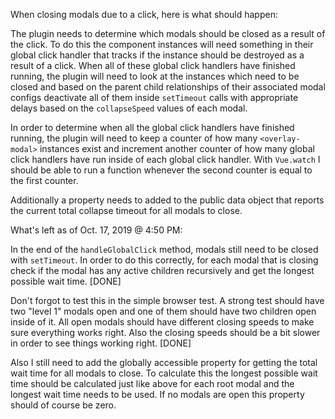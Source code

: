 When closing modals due to a click, here is what should happen:

The plugin needs to determine which modals should be closed as a result of the click. To do this the component instances will need something in their global click handler that tracks if the instance should be destroyed as a result of a click. When all of these global click handlers have finished running, the plugin will need to look at the instances which need to be closed and based on the parent child relationships of their associated modal configs deactivate all of them inside `setTimeout` calls with appropriate delays based on the `collapseSpeed` values of each modal.

In order to determine when all the global click handlers have finished running, the plugin will need to keep a counter of how many `<overlay-modal>` instances exist and increment another counter of how many global click handlers have run inside of each global click handler. With `Vue.watch` I should be able to run a function whenever the second counter is equal to the first counter.

Additionally a property needs to added to the public data object that reports the current total collapse timeout for all modals to close.


What's left as of Oct. 17, 2019 @ 4:50 PM:

In the end of the `handleGlobalClick` method, modals still need to be closed with `setTimeout`. In order to do this correctly, for each modal that is closing check if the modal has any active children recursively and get the longest possible wait time. [DONE]

Don't forgot to test this in the simple browser test. A strong test should have two "level 1" modals open and one of them should have two children open inside of it. All open modals should have different closing speeds to make sure everything works right. Also the closing speeds should be a bit slower in order to see things working right. [DONE]

Also I still need to add the globally accessible property for getting the total wait time for all modals to close. To calculate this the longest possible wait time should be calculated just like above for each root modal and the longest wait time needs to be used. If no modals are open this property should of course be zero.

